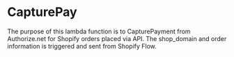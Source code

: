 # CapturePay

The purpose of this lambda function is to CapturePayment from Authorize.net for Shopify orders placed via API. The shop_domain and order information is triggered and sent from Shopify Flow.

